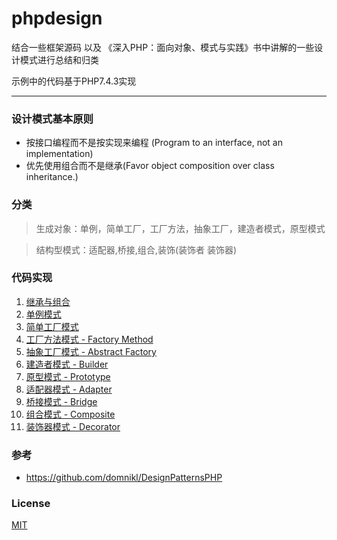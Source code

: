 # phpdesign

结合一些框架源码 以及 《深入PHP：面向对象、模式与实践》书中讲解的一些设计模式进行总结和归类

示例中的代码基于PHP7.4.3实现

---
### 设计模式基本原则

- 按接口编程而不是按实现来编程 (Program to an interface, not an implementation)
- 优先使用组合而不是继承(Favor object composition over class inheritance.)

### 分类 

>生成对象：单例，简单工厂，工厂方法，抽象工厂，建造者模式，原型模式

>结构型模式：适配器,桥接,组合,装饰(装饰者 装饰器)

### 代码实现

1. [继承与组合](./组合与继承/README.md)
2. [单例模式](./单例模式/index1.php)
3. [简单工厂模式](./简单工厂模式/README.md)
4. [工厂方法模式 - Factory Method](./工厂方法模式/index1.php)
5. [抽象工厂模式 - Abstract Factory](./抽象工厂模式/index1.php)
6. [建造者模式 - Builder](./建造者模式/index1.php)
7. [原型模式 - Prototype](./原型模式/index1.php)
8. [适配器模式 - Adapter](./适配器模式/index1.php)
9. [桥接模式 - Bridge](./桥接模式/index1.php)
10. [组合模式 - Composite](./组合模式/index1.php)
11. [装饰器模式 - Decorator](./装饰器/index1.php)



### 参考
- https://github.com/domnikl/DesignPatternsPHP

### License
[MIT](https://github.com/scauxiaoxu/phpdesign/blob/main/LICENSE)